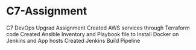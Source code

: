 # C7-Assignment
C7 DevOps Upgrad Assignment
Created AWS services through Terraform code
Created Ansible Inventory and Playbook file to Install Docker on Jenkins and App hosts
Created Jenkins Build Pipeline
